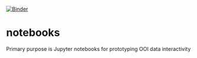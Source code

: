 [![Binder](https://mybinder.org/badge.svg)](https://mybinder.org/v2/gh/cormorack/notebooks/master)
# notebooks
Primary purpose is Jupyter notebooks for prototyping OOI data interactivity
